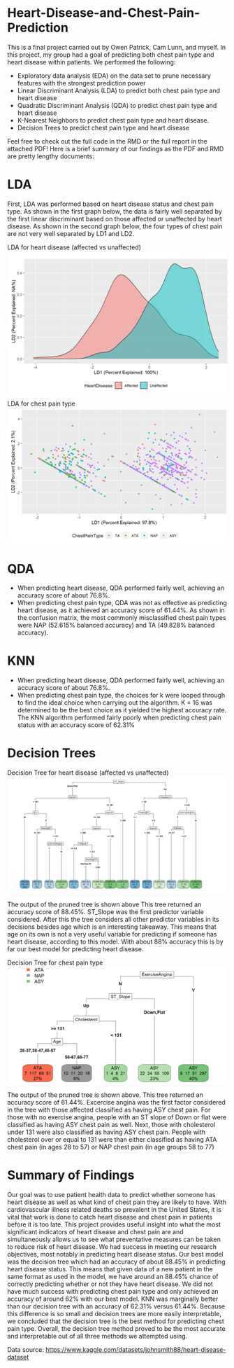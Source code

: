 # Heart-Disease-and-Chest-Pain-Prediction

This is a final project carried out by Owen Patrick, Cam Lunn, and myself. In this project, my group had a goal of predicting both chest pain type and heart disease within patients. We performed the following:
* Exploratory data analysis (EDA) on the data set to prune necessary features with the strongest prediction power
* Linear Discriminant Analysis (LDA) to predict both chest pain type and heart disease
* Quadratic Discriminant Analysis (QDA) to predict chest pain type and heart disease
* K-Nearest Neighbors to predict chest pain type and heart disease.
* Decision Trees to predict chest pain type and heart disease

Feel free to check out the full code in the RMD or the full report in the attached PDF! Here is a brief summary of our findings as the PDF and RMD are pretty lengthy documents:

# LDA

First, LDA was performed based on heart disease status and chest pain type. As shown in 
the first graph below, the data is fairly well separated by the first linear discriminant based 
on those affected or unaffected by heart disease. As shown in the second graph below, the 
four types of chest pain are not very well separated by LD1 and LD2.

LDA for heart disease (affected vs unaffected)
![Heart LDA](lda.png)

LDA for chest pain type
![Chest LDA](ldachest.png)

# QDA
* When predicting heart disease, QDA performed fairly well, achieving an accuracy score of about 76.8%.
* When predicting chest pain type, QDA was not as effective as predicting heart disease, as it achieved an accuracy score of 61.44%. As shown in the confusion matrix, the most commonly misclassified chest pain types were NAP (52.615% balanced accuracy) and TA (49.828% balanced accuracy).

# KNN

* When predicting heart disease, QDA performed fairly well, achieving an accuracy score of about 76.8%.
* When predicting chest pain type, the choices for k were looped through to find the ideal choice when carrying out the algorithm. K = 16 was determined to be the best choice as it yielded the highest accuracy rate. The KNN algorithm performed fairly poorly when predicting chest pain status with an accuracy score of 62.31%

# Decision Trees

Decision Tree for heart disease (affected vs unaffected)
![Heart Tree](heart_tree.png)

The output of the pruned tree is shown above This tree returned an accuracy score of 88.45%. ST_Slope was the first predictor variable considered. After this the tree considers all other predictor variables in its decisions besides age which is an interesting takeaway. This means that age on its own is not a very useful variable for predicting if someone has heart disease, according to this model. With about 88% accuracy this is by far our best model for predicting heart disease.

Decision Tree for chest pain type
![Chest Tree](chest_tree.png)

The output of the pruned tree is shown above. This tree returned an accuracy score of 61.44%. Excercise angina was the first factor considered in the tree with those affected classified as having ASY chest pain. For those with no exercise angina, people with an ST slope of Down or flat were classified as having ASY chest pain as well. Next, those with cholesterol under 131 were also classified as having ASY chest pain. People with cholesterol over or equal to 131 were than either classified as having ATA chest pain (in ages 28 to 57) or NAP chest pain (in age groups 58 to 77)

# Summary of Findings
Our goal was to use patient health data to predict whether someone has heart disease as well as what kind of chest pain they are likely to have. With cardiovascular illness related deaths so prevalent in the United States, it is vital that work is done to catch heart disease and chest pain in patients before it is too late. This project provides useful insight into what the most significant indicators of heart disease and chest pain are and simultaneously allows us to see what preventative measures can be taken to reduce risk of heart disease. We had success in meeting our research objectives, most notably in predicting heart disease status. Our best model was the decision tree which had an accuracy of about 88.45% in predicting heart disease status. This means that given data of a new patient in the same format as used in the model, we have around an 88.45% chance of correctly predicting whether or not they have heart disease. We did not have much success with predicting chest pain type and only achieved an accuracy of around 62% with our best model. KNN was marginally better than our decision tree with an accuracy of 62.31% versus 61.44%. Because this difference is so small and decision trees are more easily interpretable, we concluded that the decision tree is the best method for predicting chest pain type. Overall, the decision tree method proved to be the most accurate and interpretable out of all three methods we attempted using.

Data source: https://www.kaggle.com/datasets/johnsmith88/heart-disease-dataset
